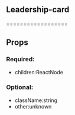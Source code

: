 
## Leadership-card
==================
## Props


### Required:
 - children:ReactNode

### Optional:
 - className:string
 - other:unknown